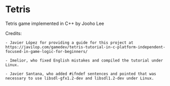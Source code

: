 # Tetris

Tetris game implemented in C++ by Jooho Lee

Credits:

    - Javier López for providing a guide for this project at https://javilop.com/gamedev/tetris-tutorial-in-c-platform-independent-focused-in-game-logic-for-beginners/

    - Imelior, who fixed English mistakes and compiled the tutorial under Linux.

    - Javier Santana, who added #ifndef sentences and pointed that was necessary to use libsdl-gfx1.2-dev and libsdl1.2-dev under Linux.


